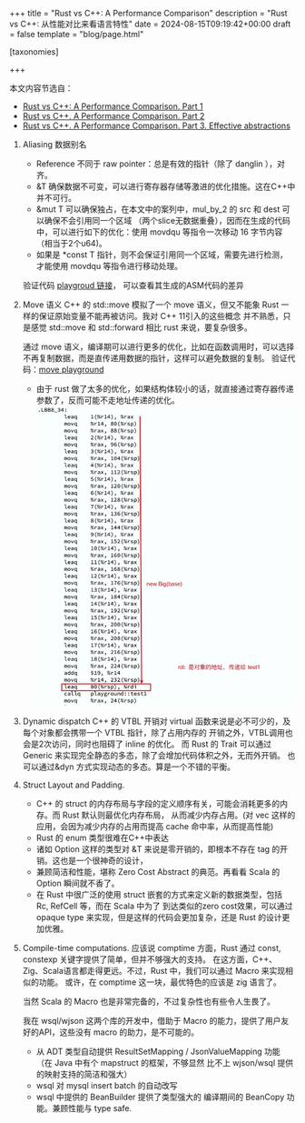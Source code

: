 +++
title = "Rust vs C++: A Performance Comparison"
description = "Rust vs C++: 从性能对比来看语言特性"
date = 2024-08-15T09:19:42+00:00
draft = false
template = "blog/page.html"

[taxonomies]

+++

本文内容节选自：
- [Rust vs C++: A Performance Comparison. Part 1](https://medium.com/rustaceans/c-vs-rust-a-performance-comparison-46d1a669beb1)
- [Rust vs C++. A Performance Comparison. Part 2](https://medium.com/rustaceans/rust-vs-c-a-performance-comparison-part-2-646ceeb1fbd4)
- [Rust vs C++. A Performance Comparison. Part 3. Effective abstractions](https://medium.com/rustaceans/rust-vs-c-a-performance-comparison-part-3-effective-abstractions-e740e8262ce8)

1. Aliasing 数据别名
    - Reference 不同于 raw pointer：总是有效的指针（除了 danglin ），对齐。
    - &T 确保数据不可变，可以进行寄存器存储等激进的优化措施。这在C++中并不可行。
    - &mut T 可以确保独占，在本文中的案列中，mul_by_2 的 src 和 dest 可以确保不会引用同一个区域
      （两个slice无数据重叠），因而在生成的代码中，可以进行如下的优化：使用 movdqu 等指令一次移动 16 字节内容（相当于2个u64)。
    - 如果是 *const T 指针，则不会保证引用同一个区域，需要先进行检测，才能使用 movdqu 等指令进行移动处理。
    
    验证代码 [playgroud 链接](https://play.rust-lang.org/?version=stable&mode=release&edition=2021&gist=412780e50ae0ab4c8c62bf8869808897)，
    可以查看其生成的ASM代码的差异

2. Move 语义
   C++ 的 std::move 模拟了一个 move 语义，但又不能象 Rust 一样的保证原始变量不能再被访问。我对 C++ 11引入的这些概念
   并不熟悉，只是感觉 std::move 和 std::forward 相比 rust 来说，要复杂很多。

   通过 move 语义，编译期可以进行更多的优化，比如在函数调用时，可以选择不再复制数据，而是直传递用数据的指针，这样可以避免数据的复制。
   验证代码：[move playground](https://play.rust-lang.org/?version=stable&mode=release&edition=2021&gist=19b61fbf97f1734cdb6b52801b2ab03c)
   - 由于 rust 做了太多的优化，如果结构体较小的话，就直接通过寄存器传递参数了，反而可能不走地址传递的优化。
     ![截图](rust-c++-1.jpg)

3. Dynamic dispatch
   C++ 的 VTBL 开销对 virtual 函数来说是必不可少的，及每个对象都会携带一个 VTBL 指针，除了占用内存的
   开销之外，VTBL调用也会是2次访问，同时也阻碍了 inline 的优化。
   而 Rust 的 Trait 可以通过 Generic 来实现完全静态的多态，除了会增加代码体积之外，无而外开销。
   也可以通过&dyn 方式实现动态的多态。算是一个不错的平衡。

4. Struct Layout and Padding.
    - C++ 的 struct 的内存布局与字段的定义顺序有关，可能会消耗更多的内存。而 Rust 默认则最优化内存布局，
      从而减少内存占用。(对 vec<struct> 这样的应用，会因为减少内存的占用而提高 cache 命中率，从而提高性能)
    - Rust 的 enum 类型很难在C++中表达
    - 诸如 Option<T> 这样的类型对 &T 来说是零开销的，即根本不存在 tag 的开销。这也是一个很神奇的设计，
    - 兼顾简洁和性能，堪称 Zero Cost Abstract 的典范。再看看 Scala 的 Option 瞬间就不香了。
    - 在 Rust 中很广泛的使用 struct 嵌套的方式来定义新的数据类型，包括 Rc, RefCell 等，而在 Scala 中为了
      到达类似的zero cost效果，可以通过 opaque type 来实现，但是这样的代码会更加复杂，还是 Rust 的设计更加优雅。

5. Compile-time computations.
   应该说 comptime 方面，Rust 通过 const, constexp 关键字提供了简单，但并不够强大的支持。
   在这方面，C++、Zig、Scala语言都走得更远。不过，Rust 中，我们可以通过 Macro 来实现相似的功能。
   或许，在 comptime 这一块，最优特色的应该是 zig 语言了。
   
   当然 Scala 的 Macro 也是非常完备的，不过复杂性也有些令人生畏了。

   我在 wsql/wjson 这两个库的开发中，借助于 Macro 的能力，提供了用户友好的API，这些没有 macro 的助力，是不可能的。
   - 从 ADT 类型自动提供 ResultSetMapping / JsonValueMapping 功能（在 Java 中有个 mapstruct 的框架，不够显然
      比不上 wjson/wsql 提供的映射支持的简洁和强大）
   - wsql 对 mysql insert batch 的自动改写
   - wsql 中提供的 BeanBuilder 提供了类型强大的 编译期间的 BeanCopy 功能。兼顾性能与 type safe.
   